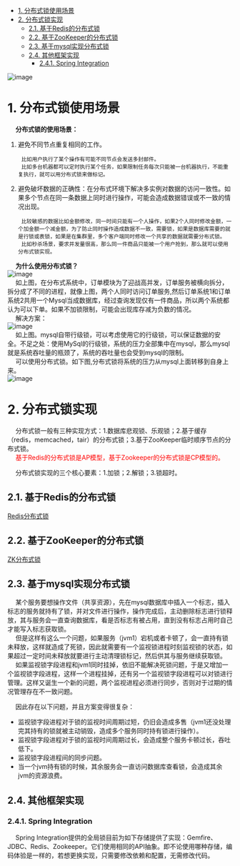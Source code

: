 
<!-- TOC -->

- [1. 分布式锁使用场景](#1-分布式锁使用场景)
- [2. 分布式锁实现](#2-分布式锁实现)
    - [2.1. 基于Redis的分布式锁](#21-基于redis的分布式锁)
    - [2.2. 基于ZooKeeper的分布式锁](#22-基于zookeeper的分布式锁)
    - [2.3. 基于mysql实现分布式锁](#23-基于mysql实现分布式锁)
    - [2.4. 其他框架实现](#24-其他框架实现)
        - [2.4.1. Spring Integration](#241-spring-integration)

<!-- /TOC -->


![image](https://gitee.com/wt1814/pic-host/raw/master/images/microService/problems/problem-29.png)  

# 1. 分布式锁使用场景  
&emsp; **分布式锁的使用场景：**  
1. 避免不同节点重复相同的工作。  

        比如用户执行了某个操作有可能不同节点会发送多封邮件。  
        比如多台机器都可以定时执行某个任务，如果限制任务每次只能被一台机器执行，不能重复执行，就可以用分布式锁来做标记。

2. 避免破坏数据的正确性：在分布式环境下解决多实例对数据的访问一致性。如果多个节点在同一条数据上同时进行操作，可能会造成数据错误或不一致的情况出现。  

        比较敏感的数据比如金额修改，同一时间只能有一个人操作，如果2个人同时修改金额，一个加金额一个减金额，为了防止同时操作造成数据不一致，需要锁，如果是数据库需要的就是行锁或表锁，如果是在集群里，多个客户端同时修改一个共享的数据就需要分布式锁。  
        比如秒杀场景，要求并发量很高，那么同一件商品只能被一个用户抢到，那么就可以使用分布式锁实现。 

&emsp; **为什么使用分布式锁？**  
![image](https://gitee.com/wt1814/pic-host/raw/master/images/microService/problems/problem-11.png)  
&emsp; 如上图，在分布式系统中，订单模块为了迎战高并发，订单服务被横向拆分，拆分成了不同的进程，就像上图，两个人同时访问订单服务,然后订单系统1和订单系统2共用一个Mysql当成数据库，经过查询发现仅有一件商品，所以两个系统都认为可以下单。如果不加锁限制，可能会出现库存减为负数的情况。  
&emsp; 解决方案：  
![image](https://gitee.com/wt1814/pic-host/raw/master/images/microService/problems/problem-12.png)  
&emsp; 如上图。mysql自带行级锁，可以考虑使用它的行级锁，可以保证数据的安全。不足之处：使用MySql的行级锁，系统的压力全部集中在mysql，那么mysql就是系统吞吐量的瓶颈了，系统的吞吐量也会受到mysql的限制。  
&emsp; 可以使用分布式锁。如下图,分布式锁将系统的压力从mysql上面转移到自身上来。  
![image](https://gitee.com/wt1814/pic-host/raw/master/images/microService/problems/problem-13.png)  

# 2. 分布式锁实现  
&emsp; 分布式锁一般有三种实现方式：1.数据库悲观锁、乐观锁；2.基于缓存（redis，memcached，tair）的分布式锁；3.基于ZooKeeper临时顺序节点的分布式锁。  
&emsp; <font color="red">基于Redis的分布式锁是AP模型，基于Zookeeper的分布式锁是CP模型的。</font> 

&emsp; 分布式锁实现的三个核心要素：1.加锁；2.解锁；3.锁超时。  

## 2.1. 基于Redis的分布式锁  
[Redis分布式锁](/docs/microService/thinking/redis分布式锁.md)   

## 2.2. 基于ZooKeeper的分布式锁  
[ZK分布式锁](/docs/microService/thinking/ZK分布式锁.md)  

## 2.3. 基于mysql实现分布式锁  
&emsp; 某个服务要想操作文件（共享资源），先在mysql数据库中插入一个标志，插入标志的服务就持有了锁，并对文件进行操作，操作完成后，主动删除标志进行锁释放，其与服务会一直查询数据库，看是否标志有被占用，直到没有标志占用时自己才能写入标志获取锁。  
&emsp; 但是这样有这么一个问题，如果服务（jvm1）宕机或者卡顿了，会一直持有锁未释放，这样就造成了死锁，因此就需要有一个监视锁进程时刻监视锁的状态，如果超过一定时间未释放就要进行主动清理锁标记，然后供其与服务继续获取锁。  
&emsp; 如果监视锁字段进程和jvm1同时挂掉，依旧不能解决死锁问题，于是又增加一个监视锁字段进程，这样一个进程挂掉，还有另一个监视锁字段进程可以对锁进行管理。这样又诞生一个新的问题，两个监视进程必须进行同步，否则对于过期的情况管理存在不一致问题。  

&emsp; 因此存在以下问题，并且方案变得很复杂：  

* 监视锁字段进程对于锁的监视时间周期过短，仍旧会造成多售（jvm1还没处理完其持有的锁就被主动销毁，造成多个服务同时持有锁进行操作）。  
* 监视锁字段进程对于锁的监视时间周期过长，会造成整个服务卡顿过长，吞吐低下。  
* 监视锁字段进程间的同步问题。  
* 当一个jvm持有锁的时候，其余服务会一直访问数据库查看锁，会造成其余jvm的资源浪费。  

## 2.4. 其他框架实现  
### 2.4.1. Spring Integration  
&emsp; Spring Integration提供的全局锁目前为如下存储提供了实现：Gemfire、JDBC、Redis、Zookeeper。它们使用相同的API抽象。即不论使用哪种存储，编码体验是一样的，若想更换实现，只需要修改依赖和配置，无需修改代码。  
